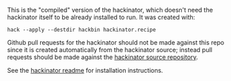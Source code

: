 This is the "compiled" version of the hackinator, which doesn't need
the hackinator itself to be already installed to run.  It was created
with:

    hack --apply --destdir hackbin hackinator.recipe

Github pull requests for the hackinator should not be made against
this repo since it is created automatically from the hackinator
source; instead pull requests should be made against the [hackinator
source repository](https://github.com/awwx/hack).

See the [hackinator readme](https://github.com/awwx/hack#readme) for
installation instructions.
